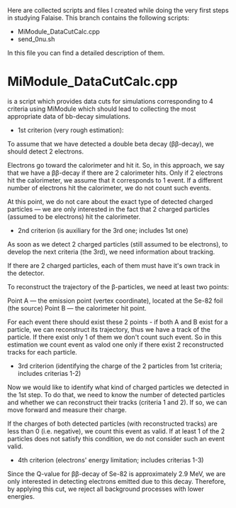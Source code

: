Here are collected scripts and files I created while doing the very first steps in studying Falaise. This branch contains the following scripts: 
* MiModule_DataCutCalc.cpp
* send_0nu.sh  

In this file you can find a detailed description of them.

# MiModule_DataCutCalc.cpp 
is a script which provides data cuts for simulations corresponding to 4 criteria using MiModule which should lead to collecting the most appropriate data of bb-decay simulations.

* 1st criterion (very rough estimation): 

To assume that we have detected a double beta decay (ββ-decay), we should detect 2 electrons.

Electrons go toward the calorimeter and hit it. So, in this approach, we say that we have a ββ-decay if there are 2 calorimeter hits. Only if 2 electrons hit the calorimeter, we assume that it corresponds to 1 event. If a different number of electrons hit the calorimeter, we do not count such events.

At this point, we do not care about the exact type of detected charged particles — we are only interested in the fact that 2 charged particles (assumed to be electrons) hit the calorimeter.

* 2nd criterion (is auxiliary for the 3rd one; includes 1st one)
  
As soon as we detect 2 charged particles (still assumed to be electrons), to develop the next criteria (the 3rd), we need information about tracking.

If there are 2 charged particles, each of them must have it's own track in the detector. 

To reconstruct the trajectory of the β-particles, we need at least two points: 

Point A — the emission point (vertex coordinate), located at the Se-82 foil (the source)
Point B — the calorimeter hit point.

For each event there should exist these 2 points - if both A and B exist for a particle, we can reconstruct its trajectory, thus we have a track of the particle. If there exist only 1 of them we don't count such event. 
So in this estimation we count event as valod one only if there exist 2 reconstructed tracks for each particle.

* 3rd criterion (identifying the charge of the 2 particles from 1st criteria; includes criterias 1-2)

Now we would like to identify what kind of charged particles we detected in the 1st step.
To do that, we need to know the number of detected particles and whether we can reconstruct their tracks (criteria 1 and 2). If so, we can move forward and measure their charge.

If the charges of both detected particles (with reconstructed tracks) are less than 0 (i.e. negative), we count this event as valid. If at least 1 of the 2 particles does not satisfy this condition, we do not consider such an event valid.

* 4th criterion (electrons' energy limitation; includes criterias 1-3)
  
Since the Q-value for ββ-decay of Se-82 is approximately 2.9 MeV, we are only interested in detecting electrons emitted due to this decay. Therefore, by applying this cut, we reject all background processes with lower energies.
